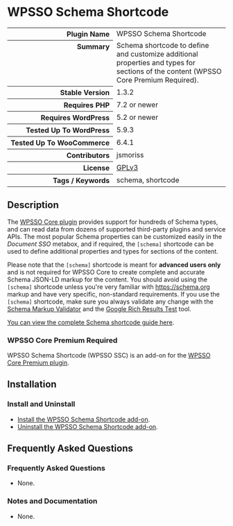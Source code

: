<h1>WPSSO Schema Shortcode</h1>

<table>
<tr><th align="right" valign="top" nowrap>Plugin Name</th><td>WPSSO Schema Shortcode</td></tr>
<tr><th align="right" valign="top" nowrap>Summary</th><td>Schema shortcode to define and customize additional properties and types for sections of the content (WPSSO Core Premium Required).</td></tr>
<tr><th align="right" valign="top" nowrap>Stable Version</th><td>1.3.2</td></tr>
<tr><th align="right" valign="top" nowrap>Requires PHP</th><td>7.2 or newer</td></tr>
<tr><th align="right" valign="top" nowrap>Requires WordPress</th><td>5.2 or newer</td></tr>
<tr><th align="right" valign="top" nowrap>Tested Up To WordPress</th><td>5.9.3</td></tr>
<tr><th align="right" valign="top" nowrap>Tested Up To WooCommerce</th><td>6.4.1</td></tr>
<tr><th align="right" valign="top" nowrap>Contributors</th><td>jsmoriss</td></tr>
<tr><th align="right" valign="top" nowrap>License</th><td><a href="https://www.gnu.org/licenses/gpl.txt">GPLv3</a></td></tr>
<tr><th align="right" valign="top" nowrap>Tags / Keywords</th><td>schema, shortcode</td></tr>
</table>

<h2>Description</h2>

<!-- about -->

<p>The <a href="https://wordpress.org/plugins/wpsso/">WPSSO Core plugin</a> provides support for hundreds of Schema types, and can read data from dozens of supported third-party plugins and service APIs. The most popular Schema properties can be customized easily in the <em>Document SSO</em> metabox, and if required, the <code>&#91;schema&#93;</code> shortcode can be used to define additional properties and types for sections of the content.</p>

<p>Please note that the <code>&#91;schema&#93;</code> shortcode is meant for <strong>advanced users only</strong> and is not required for WPSSO Core to create complete and accurate Schema JSON-LD markup for the content. You should avoid using the <code>&#91;schema&#93;</code> shortcode unless you're very familiar with <a href="https://schema.org">https://schema.org</a> markup and have very specific, non-standard requirements. If you use the <code>&#91;schema&#93;</code> shortcode, make sure you always validate any change with the <a href="https://validator.schema.org/">Schema Markup Validator</a> and the <a href="https://search.google.com/test/rich-results">Google Rich Results Test</a> tool.</p>

<!-- /about -->

<p><a href="https://wpsso.com/docs/plugins/wpsso-schema-shortcode-documentation/notes-and-documentation-for-wpsso-ssc/schema-shortcode/">You can view the complete Schema shortcode guide here</a>.</p>

<h3>WPSSO Core Premium Required</h3>

<p>WPSSO Schema Shortcode (WPSSO SSC) is an add-on for the <a href="https://wpsso.com/">WPSSO Core Premium plugin</a>.</p>

<h2>Installation</h2>

<h3 class="top">Install and Uninstall</h3>

<ul>
<li><a href="https://wpsso.com/docs/plugins/wpsso-schema-shortcode/installation/install-the-plugin/">Install the WPSSO Schema Shortcode add-on</a>.</li>
<li><a href="https://wpsso.com/docs/plugins/wpsso-schema-shortcode/installation/uninstall-the-plugin/">Uninstall the WPSSO Schema Shortcode add-on</a>.</li>
</ul>

<h2>Frequently Asked Questions</h2>

<h3 class="top">Frequently Asked Questions</h3>

<ul>
<li>None.</li>
</ul>

<h3>Notes and Documentation</h3>

<ul>
<li>None.</li>
</ul>


